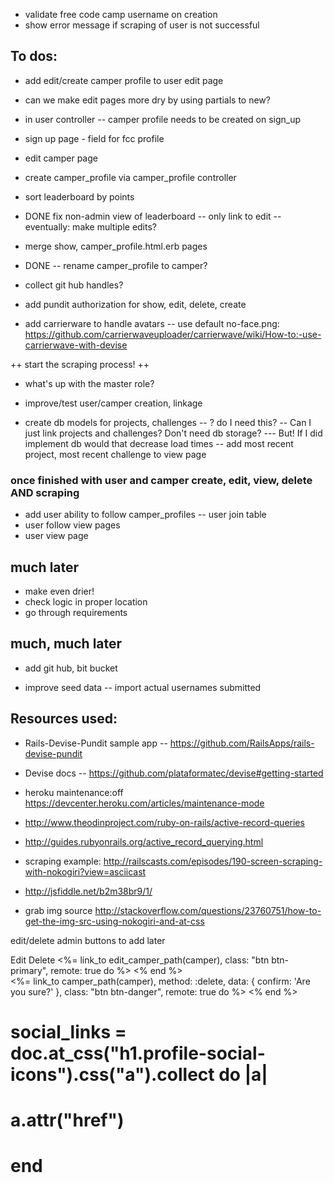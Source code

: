 
+ validate free code camp username on creation
+ show error message if scraping of user is not successful


## To dos:
+ add edit/create camper profile to user edit page
+ can we make edit pages more dry by using partials to new?

+ in user controller -- camper profile needs to be created on sign_up
+ sign up page - field for fcc profile
+ edit camper page
+ create camper_profile via camper_profile controller
+ sort leaderboard by points
+ DONE fix non-admin view of leaderboard -- only link to edit
  -- eventually: make multiple edits?
+ merge show, camper_profile.html.erb pages
+ DONE -- rename camper_profile to camper?
+ collect git hub handles?
+ add pundit authorization for show, edit, delete, create


+ add carrierware to handle avatars -- use default no-face.png: https://github.com/carrierwaveuploader/carrierwave/wiki/How-to:-use-carrierwave-with-devise

++ start the scraping process! ++

+ what's up with the master role?

+ improve/test user/camper creation, linkage

+ create db models for projects, challenges
  -- ? do I need this? -- Can I just link projects and challenges? Don't need db storage?
    --- But! If I did implement db would that decrease load times
  -- add most recent project, most recent challenge to view page

### once finished with user and camper create, edit, view, delete AND scraping ###
+ add user ability to follow camper_profiles -- user join table
+ user follow view pages
+ user view page


## much later
+ make even drier!
+ check logic in proper location
+ go through requirements

## much, much later
+ add git hub, bit bucket

+ improve seed data -- import actual usernames submitted


## Resources used:
+ Rails-Devise-Pundit sample app -- https://github.com/RailsApps/rails-devise-pundit

+ Devise docs -- https://github.com/plataformatec/devise#getting-started

+ heroku maintenance:off https://devcenter.heroku.com/articles/maintenance-mode

+ http://www.theodinproject.com/ruby-on-rails/active-record-queries

+ http://guides.rubyonrails.org/active_record_querying.html

+ scraping example: http://railscasts.com/episodes/190-screen-scraping-with-nokogiri?view=asciicast

+ http://jsfiddle.net/b2m38br9/1/
+ grab img source http://stackoverflow.com/questions/23760751/how-to-get-the-img-src-using-nokogiri-and-at-css


edit/delete admin buttons to add later
<th>Edit</th>
<th>Delete</th>

<td>
  <%= link_to edit_camper_path(camper), class: "btn btn-primary", remote: true do %>
    <i class="glyphicon glyphicon-edit"></i>
  <% end %>
</td>

<td>
<div class="form">
  <div class="form-group">
      <%= link_to camper_path(camper), method: :delete, data: { confirm: 'Are you sure?' }, class: "btn btn-danger", remote: true do %>
        <i class="glyphicon glyphicon-trash"></i>
      <% end %>
  </div>
</div>

</td>


# social_links = doc.at_css("h1.profile-social-icons").css("a").collect do |a|
#   a.attr("href")
# end
